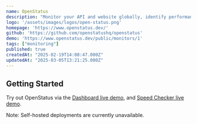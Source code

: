 ```yaml
---
name: OpenStatus
description: "Monitor your API and website globally, identify performance issues, downtime and receive alerts before your users are affected."
logo: '/assets/images/logos/open-status.png'
homepage: 'https://www.openstatus.dev/'
github: 'https://github.com/openstatushq/openstatus'
demo: 'https://www.openstatus.dev/public/monitors/1'
tags: ["monitoring"]
published: true
createdAt: "2025-02-19T14:08:47.000Z"
updatedAt: "2025-03-05T13:21:25.000Z"
---
```


## Getting Started

Try out OpenStatus via the [Dashboard live demo](https://www.openstatus.dev/public/monitors/1), and [Speed Checker live demo](https://www.openstatus.dev/play/checker).

Note: Self-hosted deployments are currently unavailable.
